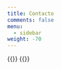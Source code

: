 ```yaml
---
title: Contacto
comments: false
menu:
  - sidebar
weight: -70
---
```


{{<contactos>}}
{{<personas>}}
